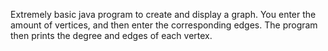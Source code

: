 Extremely basic java program to create and display a graph. You enter the amount of vertices, and then enter the corresponding edges. 
The program then prints the degree and edges of each vertex.
